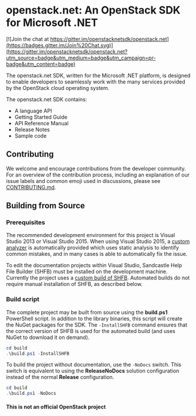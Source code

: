 # openstack.net: An OpenStack SDK for Microsoft .NET

[![Join the chat at https://gitter.im/openstacknetsdk/openstack.net](https://badges.gitter.im/Join%20Chat.svg)](https://gitter.im/openstacknetsdk/openstack.net?utm_source=badge&utm_medium=badge&utm_campaign=pr-badge&utm_content=badge)

The openstack.net SDK, written for the Microsoft .NET platform, is designed to enable developers to seamlessly work with
the many services provided by the OpenStack cloud operating system.

The openstack.net SDK contains:

* A language API
* Getting Started Guide
* API Reference Manual
* Release Notes
* Sample code

## Contributing

We welcome and encourage contributions from the developer community. For an overview of the contribution process,
including an explanation of our issue labels and common emoji used in discussions, please see
[CONTRIBUTING.md](CONTRIBUTING.md).

## Building from Source

### Prerequisites

The recommended development environment for this project is Visual Studio 2013 or Visual Studio 2015. When using Visual
Studio 2015, a [custom analyzer][OpenStackNetAnalyzers] is automatically provided
which uses static analysis to identify common mistakes, and in many cases is able to automatically fix the issue.

To edit the documentation projects within Visual Studio, Sandcastle Help File Builder (SHFB) must be installed on the
development machine. Currently the project uses a [custom build of SHFB][SHFB]. Automated builds do not require manual
installation of SHFB, as described below.

[OpenStackNetAnalyzers]: https://github.com/openstacknetsdk/OpenStackNetAnalyzers
[SHFB]: https://github.com/tunnelvisionlabs/SHFB/releases/tag/v2014.11.22.0-beta

### Build script

The complete project may be built from source using the **build.ps1** PowerShell script. In addition to the library
binaries, this script will create the NuGet packages for the SDK. The `-InstallSHFB` command ensures that the correct
version of SHFB is used for the automated build (and uses NuGet to download it on demand).

```powershell
cd build
.\build.ps1 -InstallSHFB
```

To build the project without documentation, use the `-NoDocs` switch. This switch is equivalent to using the
**ReleaseNoDocs** solution configuration instead of the normal **Release** configuration.

```powershell
cd build
.\build.ps1 -NoDocs
```

#### This is not an official OpenStack project
